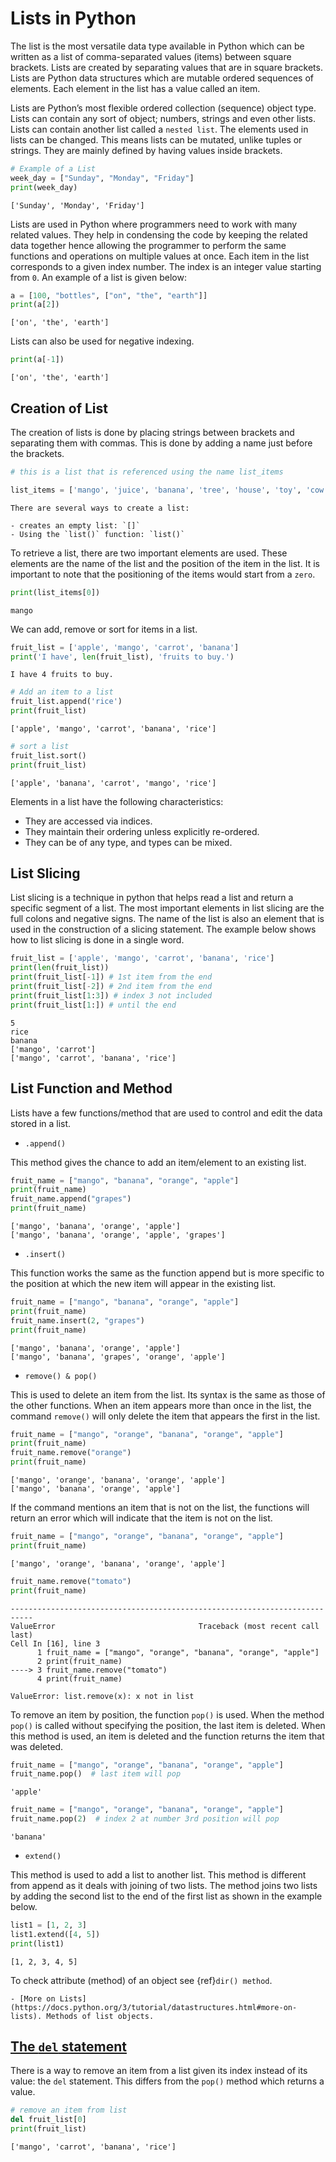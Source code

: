 # Lists in Python

The list is the most versatile data type available in Python which can be written as a list of comma-separated values (items) between square brackets. Lists are created by separating values that are in square brackets. Lists are Python data structures which are mutable ordered sequences of elements. Each element in the list has a value called an item.

Lists are Python’s most flexible ordered collection (sequence) object type. Lists can contain any sort of object; numbers, strings and even other lists. Lists can contain another list called a `nested list`. The elements used in lists can be changed. This means lists can be mutated, unlike tuples or strings. They are mainly defined by having values inside brackets.

```py
# Example of a List 
week_day = ["Sunday", "Monday", "Friday"]
print(week_day)
```

```console
['Sunday', 'Monday', 'Friday']
```

Lists are used in Python where programmers need to work with many related values. They help in condensing the code by keeping the related data together hence allowing the programmer to perform the same functions and operations on multiple values at once. Each item in the list corresponds to a given index number. The index is an integer value starting from `0`. An example of a list is given below:

```py
a = [100, "bottles", ["on", "the", "earth"]]
print(a[2])
```

```console
['on', 'the', 'earth']
```

Lists can also be used for negative indexing.

```py
print(a[-1])
```

```console
['on', 'the', 'earth']
```

## Creation of List

The creation of lists is done by placing strings between brackets and separating them with commas. This is done by adding a name just before the brackets.

```py
# this is a list that is referenced using the name list_items

list_items = ['mango', 'juice', 'banana', 'tree', 'house', 'toy', 'cow', 'horse']
```

```{Note}
There are several ways to create a list:

- creates an empty list: `[]`
- Using the `list()` function: `list()`
```

To retrieve a list, there are two important elements are used. These elements are the name of the list and the position of the item in the list. It is important to note that the positioning of the items would start from a `zero`.

```py
print(list_items[0])
```

```console
mango
```

We can add, remove or sort for items in a list.

```py
fruit_list = ['apple', 'mango', 'carrot', 'banana']
print('I have', len(fruit_list), 'fruits to buy.')
```

```console
I have 4 fruits to buy.
```

```py
# Add an item to a list
fruit_list.append('rice')
print(fruit_list)
```

```console
['apple', 'mango', 'carrot', 'banana', 'rice']
```

```py
# sort a list
fruit_list.sort()
print(fruit_list)
```

```console
['apple', 'banana', 'carrot', 'mango', 'rice']
```

Elements in a list have the following characteristics:

- They are accessed via indices.
- They maintain their ordering unless explicitly re-ordered.
- They can be of any type, and types can be mixed.

## List Slicing

List slicing is a technique in python that helps read a list and return a specific segment of a list. The most important elements in list slicing are the full colons and negative signs. The name of the list is also an element that is used in the construction of a slicing statement. The example below shows how to list slicing is done in a single word.

```py
fruit_list = ['apple', 'mango', 'carrot', 'banana', 'rice']
print(len(fruit_list))
print(fruit_list[-1]) # 1st item from the end
print(fruit_list[-2]) # 2nd item from the end
print(fruit_list[1:3]) # index 3 not included
print(fruit_list[1:]) # until the end
```

```console
5
rice
banana
['mango', 'carrot']
['mango', 'carrot', 'banana', 'rice']
```

## List Function and Method

Lists have a few functions/method that are used to control and edit the data stored in a list.

- `.append()`

This method gives the chance to add an item/element to an existing list.

```py
fruit_name = ["mango", "banana", "orange", "apple"]
print(fruit_name)
fruit_name.append("grapes")
print(fruit_name)
```

```console
['mango', 'banana', 'orange', 'apple']
['mango', 'banana', 'orange', 'apple', 'grapes']
```

- `.insert()`

This function works the same as the function append but is more specific to the position at which the new item will appear in the existing list.

```py
fruit_name = ["mango", "banana", "orange", "apple"]
print(fruit_name)
fruit_name.insert(2, "grapes")
print(fruit_name)
```

```console
['mango', 'banana', 'orange', 'apple']
['mango', 'banana', 'grapes', 'orange', 'apple']
```

- `remove() & pop()`

This is used to delete an item from the list. Its syntax is the same as those of the other functions. When an item appears more than once in the list, the command `remove()` will only delete the item that appears the first in the list.

```py
fruit_name = ["mango", "orange", "banana", "orange", "apple"]
print(fruit_name)
fruit_name.remove("orange")
print(fruit_name)
```

```console
['mango', 'orange', 'banana', 'orange', 'apple']
['mango', 'banana', 'orange', 'apple']
```

If the command mentions an item that is not on the list, the functions will return an error which will indicate that the item is not on the list.

```py
fruit_name = ["mango", "orange", "banana", "orange", "apple"]
print(fruit_name)
```

```console
['mango', 'orange', 'banana', 'orange', 'apple']
```

```py
fruit_name.remove("tomato")
print(fruit_name)
```

```console
---------------------------------------------------------------------------
ValueError                                Traceback (most recent call last)
Cell In [16], line 3
      1 fruit_name = ["mango", "orange", "banana", "orange", "apple"]
      2 print(fruit_name)
----> 3 fruit_name.remove("tomato")
      4 print(fruit_name)

ValueError: list.remove(x): x not in list
```

To remove an item by position, the function `pop()` is used. When the method `pop()` is called without specifying the position, the last item is deleted. When this method is used, an item is deleted and the function returns the item that was deleted.

```py
fruit_name = ["mango", "orange", "banana", "orange", "apple"]
fruit_name.pop()  # last item will pop
```

```console
'apple'
```

```py
fruit_name = ["mango", "orange", "banana", "orange", "apple"]
fruit_name.pop(2)  # index 2 at number 3rd position will pop
```

```console
'banana'
```

- `extend()`

This method is used to add a list to another list. This method is different from append as it deals with joining of two lists. The method joins two lists by adding the second list to the end of the first list as shown in the example below.

```py
list1 = [1, 2, 3]
list1.extend([4, 5])
print(list1)
```

```console
[1, 2, 3, 4, 5]
```

To check attribute (method) of an object see {ref}`dir() method`.

```{seealso}
- [More on Lists](https://docs.python.org/3/tutorial/datastructures.html#more-on-lists). Methods of list objects.
```

## [The `del` statement](https://docs.python.org/3/tutorial/datastructures.html#the-del-statement)

There is a way to remove an item from a list given its index instead of its value: the `del` statement. This differs from the `pop()` method which returns a value.

```py
# remove an item from list
del fruit_list[0]
print(fruit_list)
```

```console
['mango', 'carrot', 'banana', 'rice']
```
